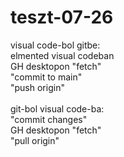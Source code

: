 # teszt-07-26
visual code-bol gitbe:<br>
elmented visual codeban <br>
GH desktopon "fetch"<br>
"commit to main"<br>
"push origin"<br>
<br>
git-bol visual code-ba:<br>
"commit changes"<br>
GH desktopon "fetch"<br>
"pull origin"<br>
<br>
